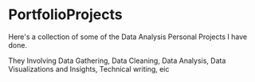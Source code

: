 # PortfolioProjects

Here's a collection of some of the Data Analysis Personal Projects I have done.

They Involving Data Gathering, Data Cleaning, Data Analysis, Data Visualizations and Insights, Technical writing, eic
